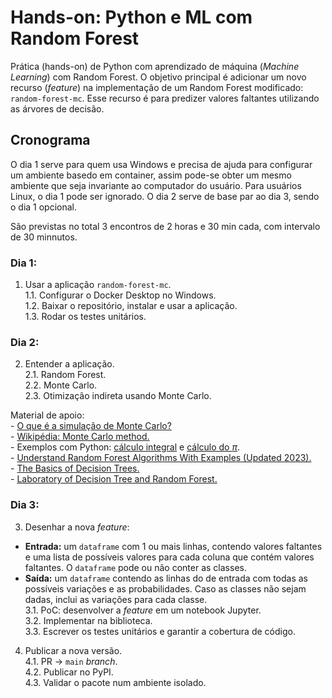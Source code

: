 # Hands-on: Python e ML com Random Forest

Prática (hands-on) de Python com aprendizado de máquina (*Machine Learning*) com Random Forest. O objetivo principal é adicionar um novo recurso (*feature*) na implementação de um Random Forest modificado: `random-forest-mc`. Esse recurso é para predizer valores faltantes utilizando as árvores de decisão.

## Cronograma

O dia 1 serve para quem usa Windows e precisa de ajuda para configurar um ambiente basedo em container, assim pode-se obter um mesmo ambiente que seja invariante ao computador do usuário. Para usuários Linux, o dia 1 pode ser ignorado. O dia 2 serve de base par ao dia 3, sendo o dia 1 opcional.

São previstas no total 3 encontros de 2 horas e 30 min cada, com intervalo de 30 minnutos.

### Dia 1:

1. Usar a aplicação `random-forest-mc`.  
1.1. Configurar o Docker Desktop no Windows.  
1.2. Baixar o repositório, instalar e usar a aplicação.  
1.3. Rodar os testes unitários.  

### Dia 2:

2. Entender a aplicação.  
2.1. Random Forest.  
2.2. Monte Carlo.  
2.3. Otimização indireta usando Monte Carlo.  

Material de apoio:   
    - [O que é a simulação de Monte Carlo?](https://aws.amazon.com/pt/what-is/monte-carlo-simulation/)  
    - [Wikipédia: Monte Carlo method.](https://en.wikipedia.org/wiki/Monte_Carlo_method)  
    - Exemplos com Python: [cálculo integral](https://github.com/ysraell/examples/tree/master/Monte_Carlo) e [cálculo do $\pi$](https://github.com/ysraell/examples/blob/master/Classical_Problems_CS_wPython/1.4.ipynb).  
    - [Understand Random Forest Algorithms With Examples (Updated 2023).](https://www.analyticsvidhya.com/blog/2021/06/understanding-random-forest/)  
    - [The Basics of Decision Trees.](https://medium.datadriveninvestor.com/the-basics-of-decision-trees-e5837cc2aba7)  
    - [Laboratory of Decision Tree and Random Forest.](https://github.com/ysraell/random-forest-lab)  

### Dia 3:

3. Desenhar a nova *feature*: 
- **Entrada:** um `dataframe` com 1 ou mais linhas, contendo valores faltantes e uma lista de possíveis valores para cada coluna que contém valores faltantes. O `dataframe` pode ou não conter as classes.
- **Saída:** um `dataframe` contendo as linhas do de entrada com todas as possíveis variações e as probabilidades. Caso as classes não sejam dadas, inclui as variações para cada classe.  
3.1. PoC: desenvolver a *feature* em um notebook Jupyter.  
3.2. Implementar na biblioteca.  
3.3. Escrever os testes unitários e garantir a cobertura de código.  
4. Publicar a nova versão.  
4.1. PR -> `main` *branch*.  
4.2. Publicar no PyPI.  
4.3. Validar o pacote num ambiente isolado.  

